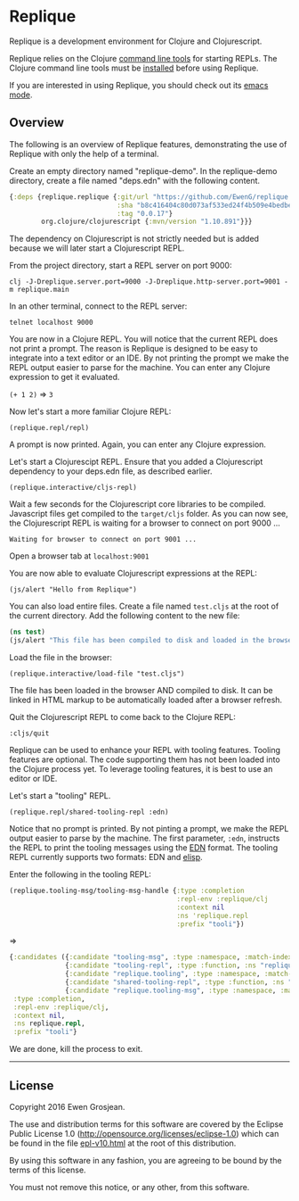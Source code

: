 # Replique

Replique is a development environment for Clojure and Clojurescript.

Replique relies on the Clojure [command line tools](https://clojure.org/guides/deps_and_cli) for starting REPLs.
The Clojure command line tools must be [installed](https://clojure.org/guides/getting_started#_clojure_installer_and_cli_tools) before using Replique.

If you are interested in using Replique, you should check out its [emacs mode](https://github.com/EwenG/replique.el).

## Overview

The following is an overview of Replique features, demonstrating the use of Replique with only the help of a terminal.

Create an empty directory named "replique-demo". In the replique-demo directory, create a file named "deps.edn" with the following content.

```clojure
{:deps {replique.replique {:git/url "https://github.com/EwenG/replique.git" 
                           :sha "b8c416404c80d073af533ed24f4b509e4bedbea0"
                           :tag "0.0.17"}
        org.clojure/clojurescript {:mvn/version "1.10.891"}}}
```

The dependency on Clojurescript is not strictly needed but is added because we will later start a Clojurescript REPL.

From the project directory, start a REPL server on port 9000:

`clj -J-Dreplique.server.port=9000 -J-Dreplique.http-server.port=9001 -m replique.main`

In an other terminal, connect to the REPL server:

`telnet localhost 9000`

You are now in a Clojure REPL. You will notice that the current REPL does not print a prompt. The reason is Replique is designed to be easy to integrate into a text editor or an IDE. By not printing the prompt we make the REPL output easier to parse for the machine.
You can enter any Clojure expression to get it evaluated.

`(+ 1 2)`
=> `3`

Now let's start a more familiar Clojure REPL:

`(replique.repl/repl)`

A prompt is now printed. Again, you can enter any Clojure expression.

Let's start a Clojurescipt REPL. Ensure that you added a Clojurescript dependency to your deps.edn file, as described earlier.

`(replique.interactive/cljs-repl)`

Wait a few seconds for the Clojurescript core libraries to be compiled. Javascript files get compiled to the `target/cljs` folder. As you can now see, the Clojurescript REPL is waiting for a browser to connect on port 9000 ...

`Waiting for browser to connect on port 9001 ...`

Open a browser tab at `localhost:9001`

You are now able to evaluate Clojurescript expressions at the REPL:

`(js/alert "Hello from Replique")`

You can also load entire files. Create a file named `test.cljs` at the root of the current directory. Add the following content to the new file:

```clojure
(ns test)
(js/alert "This file has been compiled to disk and loaded in the browser")
```

Load the file in the browser:

`(replique.interactive/load-file "test.cljs")`

The file has been loaded in the browser AND compiled to disk. It can be linked in HTML markup to be automatically loaded after a browser refresh.

Quit the Clojurescript REPL to come back to the Clojure REPL:

`:cljs/quit`

Replique can be used to enhance your REPL with tooling features. Tooling features are optional. The code supporting them has not been loaded into the Clojure process yet. To leverage tooling features, it is best to use an editor or IDE.

Let's start a "tooling" REPL.

`(replique.repl/shared-tooling-repl :edn)`

Notice that no prompt is printed. By not pinting a prompt, we make the REPL output easier to parse by the machine. The first parameter, `:edn`, instructs the REPL to print the tooling messages using the [EDN](https://github.com/edn-format/edn) format. The tooling REPL currently supports two formats: EDN and [elisp](https://en.wikipedia.org/wiki/Emacs_Lisp).

Enter the following in the tooling REPL:

```clojure
(replique.tooling-msg/tooling-msg-handle {:type :completion 
                                          :repl-env :replique/clj
                                          :context nil
                                          :ns 'replique.repl
                                          :prefix "tooli"})
```
=> 

```clojure
{:candidates ({:candidate "tooling-msg", :type :namespace, :match-index 5} 
              {:candidate "tooling-repl", :type :function, :ns "replique.repl", :match-index 5} 
              {:candidate "replique.tooling", :type :namespace, :match-index 14} 
              {:candidate "shared-tooling-repl", :type :function, :ns "replique.repl", :match-index 12} 
              {:candidate "replique.tooling-msg", :type :namespace, :match-index 14}),
 :type :completion,
 :repl-env :replique/clj,
 :context nil,
 :ns replique.repl,
 :prefix "tooli"}
```

We are done, kill the process to exit.

---

## License

Copyright 2016 Ewen Grosjean.

The use and distribution terms for this software are covered by the
Eclipse Public License 1.0 (http://opensource.org/licenses/eclipse-1.0)
which can be found in the file [epl-v10.html](epl-v10.html) at the root of this distribution.

By using this software in any fashion, you are agreeing to be bound by
the terms of this license.

You must not remove this notice, or any other, from this software.
